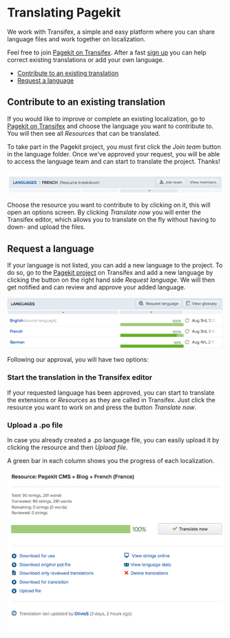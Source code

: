 # Translating Pagekit
<p class="uk-article-lead">We work with Transifex, a simple and easy platform where you can share language files and work together on localization.</p>

Feel free to join [Pagekit on Transifex](http://www.transifex.com/organization/pagekit). After a fast [sign up](http://www.transifex.com/signup/) you can help correct existing translations or add your own language.

<ul class="uk-list">
    <li><a href="#contribute-to-an-existing-translation">Contribute to an existing translation</a></li>
    <li><a href="#request-a-language">Request a language</a></li>
</ul>

## Contribute to an existing translation
If you would like to improve or complete an existing localization, go to [Pagekit on Transifex](http://www.transifex.com/organization/pagekit/) and choose the language you want to contribute to. You will then see all _Resources_ that can be translated.

To take part in the Pagekit project, you must first click the _Join team_ button in the language folder. Once we've approved your request, you will be able to access the language team and can start to translate the project. Thanks!

![Join team](assets/tutorial-translation-join.png)

Choose the resource you want to contribute to by clicking on it, this will open an options screen. By clicking _Translate now_ you will enter the Transifex editor, which allows you to translate on the fly without having to down- and upload the files.

## Request a language
If your language is not listed, you can add a new language to the project. To do so, go to the [Pagekit project](http://www.transifex.com/organization/pagekit/) on Transifex and add a new language by clicking the button on the right hand side _Request language_. We will then get notified and can review and approve your added language.

![Request a language](assets/tutorial-translation-request.png)

Following our approval, you will have two options:

### Start the translation in the Transifex editor
If your requested language has been approved, you can start to translate the extensions or _Resources_ as they are called in Transifex. Just click the resource you want to work on and press the button _Translate now_.

### Upload a .po file
In case you already created a .po language file, you can easily upload it by clicking the resource and then _Upload file_.

A green bar in each column shows you the progress of each localization.

![Options](assets/tutorial-translation-options.png)
